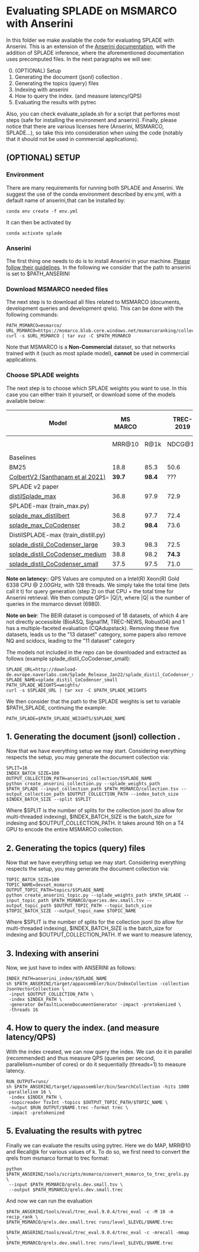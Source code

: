 # Evaluating SPLADE on MSMARCO with Anserini

In this folder we make available the code for evaluating SPLADE with Anserini. This is an extension of the [Anserini documentation](https://github.com/castorini/anserini/blob/master/docs/experiments-msmarco-passage-splade-v2.md), with the addition of SPLADE inference, where the aforementioned documentation uses precomputed files. In the next paragraphs we will see:

0. (OPTIONAL) Setup 
1. Generating the document (jsonl) collection .
2. Generating the topics (query) files
3. Indexing with anserini
4. How to query the index. (and measure latency/QPS)
5. Evaluating the results with pytrec

Also, you can check evaluate_splade.sh for a script that performs most steps (safe for installing the environment and anserini). Finally, please notice that there are various licenses here (Anserini, MSMARCO, SPLADE...), so take this into consideration when using the code (notably that it should not be used in commercial applications).

## (OPTIONAL) SETUP

### Environment

There are many requirements for running both SPLADE and Anserini. We suggest the use of the conda environment described by env.yml, with a default name of anserini,that can be installed by:

```
conda env create -f env.yml
```

It can then be activated by

```
conda activate splade
```

### Anserini

The first thing one needs to do is to install Anserini in your machine. [Please follow their guidelines](https://github.com/castorini/anserini). In the following we consider that the path to anserini is set to $PATH_ANSERINI

### Download MSMARCO needed files

The next step is to download all files related to MSMARCO (documents, development queries and development qrels). This can be done with the following commands:

```
PATH_MSMARCO=msmarco/
URL_MSMARCO=https://msmarco.blob.core.windows.net/msmarcoranking/collectionandqueries.tar.gz
curl -s $URL_MSMARCO | tar xvz -C $PATH_MSMARCO
```

Note that MSMARCO is a **Non-Commercial** dataset, so that networks trained with it (such as most splade model), **cannot** be used in commercial applications.

### Choose SPLADE weights

The next step is to choose which SPLADE weights you want to use. In this case you can either train it yourself, or download some of the models available below:


| Model                                             |        MS MARCO |      | TREC-2019 | BEIR   NDCG@10 |             | FLOPS | Index size (Gb) | Anserini+Pytorch |
|---------------------------------------------------|-----------------|------|-----------|----------------|-------------|-------|-----------------|------------------|
|                                                   | MRR@10          | R@1k | NDCG@10   | 13 datasets    | 11 datasets |       |                 | QPS on CPU       |
| Baselines                                         |                 |      |           |                |             |       |                 |                  |
| BM25                                              | 18.8            | 85.3 | 50.6      | 43.7           | 47.6        | ???   | **0.5**             | **480**              |
| [ColbertV2 (Santhanam et al   2021)]()            | **39.7**            | **98.4** | ???       | 49.7           | 52.5        | ???   | 20              | ???              |
| SPLADE   v2 paper                                 |                 |      |           |                |             |       |                 |                  |
| [distilSplade_max](https://github.com/naver/splade/tree/main/weights/distilsplade_max)                                  | 36.8            | 97.9 | 72.9      | 49.9           | 52.7        | 3.82  | 4.8             | 22               |
| SPLADE-max (train_max.py)                         |                 |      |           |                |             |       |                 |                  |
| [splade_max_distilbert](http://download-de.europe.naverlabs.com/Splade_Release_Jan22/splade_max_distilbert.tar.gz)                             | 36.8            | 97.7 | 72.4      | 48.7           | 51.5        | 1.14  | 3.2             | 48               |
| [splade_max_CoCodenser](http://download-de.europe.naverlabs.com/Splade_Release_Jan22/splade_distil_CoCodenser_large.tar.gz)                             | 38.2            | **98.4** | 73.6      | 50.2           | **53.1**        | 1.48  | 3.1             | 30               |
| DistilSPLADE-max (train_distill.py)               |                 |      |           |                |             |       |                 |                  |
| [splade_distil_CoCodenser_large](http://download-de.europe.naverlabs.com/Splade_Release_Jan22/splade_distil_CoCodenser_large.tar.gz)                    | 39.3            | 98.3 | 72.5      | 50.1           | 52.8        | 5.35  | 5.9             | 17               |
| [splade_distil_CoCodenser_medium](http://download-de.europe.naverlabs.com/Splade_Release_Jan22/splade_distil_CoCodenser_medium.tar.gz)                   | 38.8            | 98.2 | **74.3**      | **50.3**           | **53.1**        | 1.96  | 3.2             | 29               |
| [splade_distil_CoCodenser_small](http://download-de.europe.naverlabs.com/Splade_Release_Jan22/splade_distil_CoCodenser_small.tar.gz)                    | 37.5            | 97.5 | 71.0      | 46.4           | 48.9        | **0.42**  | 2.0             | 83               |


**Note on latency:**: QPS Values are computed on a Intel(R) Xeon(R) Gold 6338 CPU @ 2.00GHz, with 128 threads. We simply take the total time (lets call it t) for query generation (step 2) on that CPU + the total time for Anserini retrieval. We then compute QPS= |Q|/t, where |Q| is the number of queries in the msmarco devset (6980).

**Note on beir**: The BEIR dataset is composed of 18 datasets, of which 4 are not directly accessible (BioASQ, Signal1M, TREC-NEWS, Robust04) and 1 has a multiple-faceted evaluation (CQAdupstack). Removing these five datasets, leads us to the "13 dataset" category, some papers also remove NQ and scidocs, leading to the "11 dataset" category

The models not included in the repo can be downloaded and extracted as follows (example splade_distil_CoCodenser_small):

```
SPLADE_URL=http://download-de.europe.naverlabs.com/Splade_Release_Jan22/splade_distil_CoCodenser_small.tar.gz
SPLADE_NAME=splade_distil_CoCodenser_small
PATH_SPLADE_WEIGHTS=weights/
curl -s $SPLADE_URL | tar xvz -C $PATH_SPLADE_WEIGHTS
```

We then consider that the path to the SPLADE weights is set to variable $PATH_SPLADE, continuing the example:

```
PATH_SPLADE=$PATH_SPLADE_WEIGHTS/$SPLADE_NAME
```

## 1. Generating the document (jsonl) collection .

Now that we have everything setup we may start. Considering everything respects the setup, you may generate the document collection via:

```
SPLIT=16
INDEX_BATCH_SIZE=100
OUTPUT_COLLECTION_PATH=anserini_collection/$SPLADE_NAME
python create_anserini_collection.py --splade_weights_path $PATH_SPLADE --input_collection_path $PATH_MSMARCO/collection.tsv --output_collection_path $OUTPUT_COLLECTION_PATH --index_batch_size $INDEX_BATCH_SIZE --split $SPLIT
```

Where $SPLIT is the number of splits for the collection jsonl (to allow for multi-threaded indexing), $INDEX_BATCH_SIZE is the batch_size for indexing and $OUTPUT_COLLECTION_PATH. It takes around 16h on a T4 GPU to encode the entire MSMARCO collection.

## 2. Generating the topics (query) files

Now that we have everything setup we may start. Considering everything respects the setup, you may generate the document collection via:

```
TOPIC_BATCH_SIZE=100
TOPIC_NAME=devset_msmarco
OUTPUT_TOPIC_PATH=topics/$SPLADE_NAME
python create_anserini_topic.py --splade_weights_path $PATH_SPLADE --input_topic_path $PATH_MSMARCO/queries.dev.small.tsv --output_topic_path $OUTPUT_TOPIC_PATH --topic_batch_size $TOPIC_BATCH_SIZE --output_topic_name $TOPIC_NAME
```

Where $SPLIT is the number of splits for the collection jsonl (to allow for multi-threaded indexing), $INDEX_BATCH_SIZE is the batch_size for indexing and $OUTPUT_COLLECTION_PATH. If we want to measure latency, 


## 3. Indexing with anserini

Now, we just have to index with ANSERINI as follows:

```
INDEX_PATH=anserini_index/$SPLADE_NAME
sh $PATH_ANSERINI/target/appassembler/bin/IndexCollection -collection JsonVectorCollection \
 -input $OUTPUT_COLLECTION_PATH \
 -index $INDEX_PATH \
 -generator DefaultLuceneDocumentGenerator -impact -pretokenized \
 -threads 16
```

## 4. How to query the index. (and measure latency/QPS)

With the index created, we can now query the index. We can do it in parallel (recommended) and thus measure QPS (queries per second, parallelism=number of cores) or do it sequentially (threads=1) to measure latency. 

```
RUN_OUTPUT=runs/
sh $PATH_ANSERINI/target/appassembler/bin/SearchCollection -hits 1000 -parallelism 16 \
 -index $INDEX_PATH \
 -topicreader TsvInt -topics $OUTPUT_TOPIC_PATH/$TOPIC_NAME \
 -output $RUN_OUTPUT/$NAME.trec -format trec \
 -impact -pretokenized
```

## 5. Evaluating the results with pytrec

Finally we can evaluate the results using pytrec. Here we do MAP, MRR@10 and Recall@k for various values of k. To do so, we first need to convert the qrels from msmarco format to trec format:

```
python $PATH_ANSERINI/tools/scripts/msmarco/convert_msmarco_to_trec_qrels.py \
 --input $PATH_MSMARCO/qrels.dev.small.tsv \
 --output $PATH_MSMARCO/qrels.dev.small.trec

```

And now we can run the evaluation

```
$PATH_ANSERINI/tools/eval/trec_eval.9.0.4/trec_eval -c -M 10 -m recip_rank \
$PATH_MSMARCO/qrels.dev.small.trec runs/level_$LEVEL/$NAME.trec

$PATH_ANSERINI/tools/eval/trec_eval.9.0.4/trec_eval -c -mrecall -mmap \
$PATH_MSMARCO/qrels.dev.small.trec runs/level_$LEVEL/$NAME.trec
```
